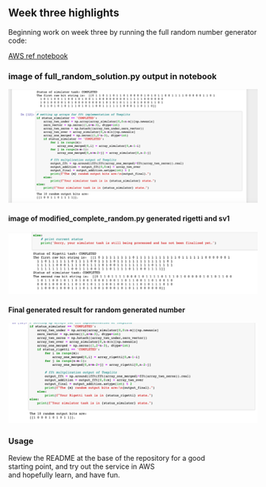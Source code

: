 ## Week three highlights  
Beginning work on week three by running the full random number generator code:  

[AWS ref notebook](https://github.com/aws/amazon-braket-examples/blob/main/examples/advanced_circuits_algorithms/Randomness/Randomness_Generation.ipynb)  


### image of full_random_solution.py output in notebook

![Screenshot](img/full_random.png)

#### image of modified_complete_random.py generated rigetti and sv1  

![Screenshot](img/generated_sim_rigetti.png)  

#### Final generated result for random generated number  

![Screenshot](img/Finished_results.png)  


### Usage  
Review the README at the base of the repository for a good   
starting point, and try out the service in AWS  
and hopefully learn, and have fun.
